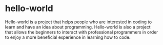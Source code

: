 # hello-world
Hello-world is a project that helps people who are interested in coding to learn and have an idea about programming.
Hello-world is also a project that allows the beginners to interact with professional programmers in order to enjoy a more beneficial experience in learning how to code.
